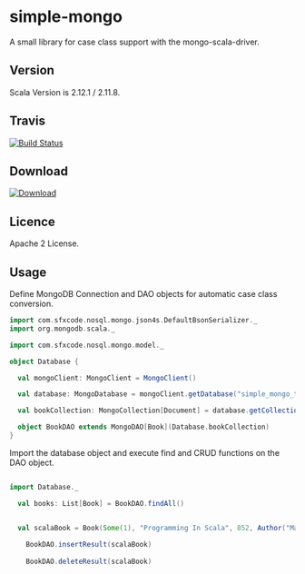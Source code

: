 # simple-mongo

A small library for case class support with the mongo-scala-driver.

## Version


Scala Version is 2.12.1 / 2.11.8.

## Travis

[![Build Status](https://travis-ci.org/sfxcode/simple-mongo.svg?branch=master)](https://travis-ci.org/sfxcode/simple-mongo)

## Download

[ ![Download](https://api.bintray.com/packages/sfxcode/maven/simple-mongo/images/download.svg) ](https://bintray.com/sfxcode/maven/simple-mongo/_latestVersion)

## Licence

Apache 2 License.

## Usage

Define MongoDB Connection and DAO objects for automatic case class conversion.


```scala
import com.sfxcode.nosql.mongo.json4s.DefaultBsonSerializer._
import org.mongodb.scala._

import com.sfxcode.nosql.mongo.model._

object Database {

  val mongoClient: MongoClient = MongoClient()

  val database: MongoDatabase = mongoClient.getDatabase("simple_mongo_test")

  val bookCollection: MongoCollection[Document] = database.getCollection("books")

  object BookDAO extends MongoDAO[Book](Database.bookCollection)
}
```


Import the database object and execute find and CRUD functions on the DAO object.

```scala

import Database._

  val books: List[Book] = BookDAO.findAll()


  val scalaBook = Book(Some(1), "Programming In Scala", 852, Author("Martin Odersky"))
  
    BookDAO.insertResult(scalaBook)
    
    BookDAO.deleteResult(scalaBook)
  
```





